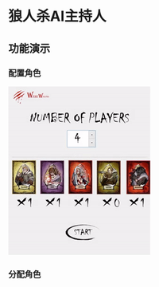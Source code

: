 # 狼人杀AI主持人
## 功能演示
### 配置角色
![image](https://github.com/JM2Q/Intelligent-Werewolf-Moderator/blob/main/vis/%E8%A7%92%E8%89%B2%E9%85%8D%E7%BD%AE.gif)

### 分配角色


